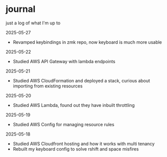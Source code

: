 # journal
just a log of what I'm up to

2025-05-27
* Revamped keybindings in zmk repo, now keyboard is much more usable

2025-05-22
* Studied AWS API Gateway with lambda endpoints

2025-05-21
* Studied AWS CloudFormation and deployed a stack, curious about importing from existing resources 

2025-05-20
* Studied AWS Lambda, found out they have inbuilt throttling

2025-05-19
* Studied AWS Config for managing resource rules

2025-05-18
* Studied AWS Cloudfront hosting and how it works with multi tenancy
* Rebuilt my keyboard config to solve rshift and space misfires
